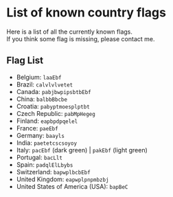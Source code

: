 # List of known country flags

Here is a list of all the currently known flags.  
If you think some flag is missing, please contact me.

## Flag List

- Belgium: `laaEbf`
- Brazil: `calvlvlvetet`
- Canada: `pabjbwpipsbtbEbf`
- China: `balbbBbcbe`
- Croatia: `pabyptmoesplptbt`
- Czech Republic: `pabMpHegeg`
- Finland: `eapbpdpqelel`
- France: `paeEbf`
- Germany: `baayls`
- India: `paetetcscsoyoy`
- Italy: `pacEbf` (dark green) | `pakEbf` (light green)
- Portugal: `bacLlt`
- Spain: `padqlElLbybs`
- Switzerland: `bapwplbcbEbf`
- United Kingdom: `eapwplpnpmbzbj`
- United States of America (USA): `bapBeC`
